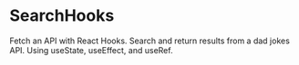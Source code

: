 # SearchHooks
Fetch an API with React Hooks. Search and return results from a dad jokes API. Using useState, useEffect, and useRef.
